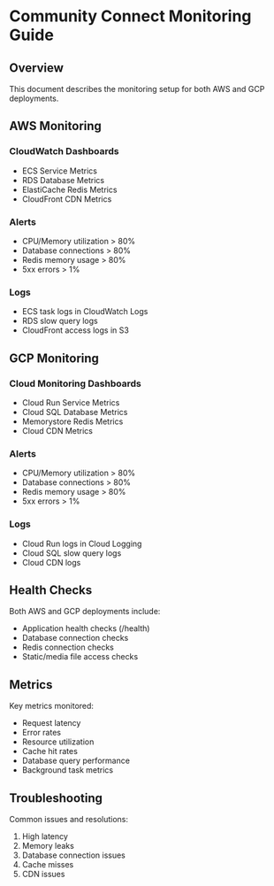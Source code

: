 # Community Connect Monitoring Guide

## Overview
This document describes the monitoring setup for both AWS and GCP deployments.

## AWS Monitoring

### CloudWatch Dashboards
- ECS Service Metrics
- RDS Database Metrics
- ElastiCache Redis Metrics
- CloudFront CDN Metrics

### Alerts
- CPU/Memory utilization > 80%
- Database connections > 80%
- Redis memory usage > 80%
- 5xx errors > 1%

### Logs
- ECS task logs in CloudWatch Logs
- RDS slow query logs
- CloudFront access logs in S3

## GCP Monitoring

### Cloud Monitoring Dashboards
- Cloud Run Service Metrics
- Cloud SQL Database Metrics
- Memorystore Redis Metrics
- Cloud CDN Metrics

### Alerts
- CPU/Memory utilization > 80%
- Database connections > 80%
- Redis memory usage > 80%
- 5xx errors > 1%

### Logs
- Cloud Run logs in Cloud Logging
- Cloud SQL slow query logs
- Cloud CDN logs

## Health Checks
Both AWS and GCP deployments include:
- Application health checks (/health)
- Database connection checks
- Redis connection checks
- Static/media file access checks

## Metrics
Key metrics monitored:
- Request latency
- Error rates
- Resource utilization
- Cache hit rates
- Database query performance
- Background task metrics

## Troubleshooting
Common issues and resolutions:
1. High latency
2. Memory leaks
3. Database connection issues
4. Cache misses
5. CDN issues